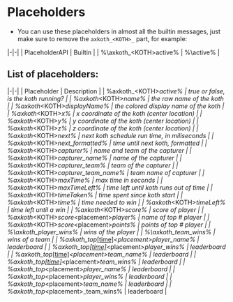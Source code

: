 # Placeholders

* You can use these placeholders in almost all the builtin messages, just make sure to remove the `axkoth_<KOTH>_` part, for example:

|-|-|
| PlaceholderAPI | Builtin |
| %\axkoth_\<KOTH>active\% | %\active\% |

## List of placeholders:
|-|-|
| Placeholder | Description |
| %axkoth_\<KOTH>_active%  | true or false, is the koth running? |
| %axkoth_\<KOTH>_name% | the raw name of the koth |
| %axkoth_\<KOTH>_displayName% | the colored display name of the koth |
| %axkoth_\<KOTH>_x% | x coordinate of the koth (center location) |
| %axkoth_\<KOTH>_y% | y coordinate of the koth (center location) |
| %axkoth_\<KOTH>_z% | z coordinate of the koth (center location) |
| %axkoth_\<KOTH>_next% | next koth schedule run time, in miliseconds |
| %axkoth_\<KOTH>_next_formatted% | time until next koth, formatted |
| %axkoth_\<KOTH>_capturer% | name and team of the capturer |
| %axkoth_\<KOTH>_capturer_name% | name of the capturer |
| %axkoth_\<KOTH>_capturer_team% | team of the capturer |
| %axkoth_\<KOTH>_capturer_team_name% | team name of capturer |
| %axkoth_\<KOTH>_maxTime% | max time in seconds |
| %axkoth_\<KOTH>_maxTimeLeft% | time left until koth runs out of time |
| %axkoth_\<KOTH>_timeTaken% | time spent since koth start |
| %axkoth_\<KOTH>_time% | time needed to win |
| %axkoth_\<KOTH>_timeLeft% | time left until a win |
| %axkoth_\<KOTH>_score% | score of player |
| %axkoth_\<KOTH>_score_\<placement\>_player% | name of top # player |
| %axkoth_\<KOTH>_score_\<placement\>_points% | points of top # player |
| %\axkoth_player_wins% | wins of the player |
| %\axkoth_team_wins% | wins of a team |
| %axkoth_top_[\[time\]](AxKoth-Time.md)_\<placement\>_player_name% | leaderboard |
| %axkoth_top_[\[time\]](AxKoth-Time.md)_\<placement\>_player_wins% | leaderboard |
| %axkoth_top_[\[time\]](AxKoth-Time.md)_\<placement\>_team_name% | leaderboard |
| %axkoth_top_[\[time\]](AxKoth-Time.md)_\<placement\>_team_wins% | leaderboard |
| %axkoth_top_\<placement\>_player_name% | leaderboard |
| %axkoth_top_\<placement\>_player_wins% | leaderboard |
| %axkoth_top_\<placement\>_team_name% | leaderboard |
| %axkoth_top_\<placement\>_team_wins% | leaderboard |
